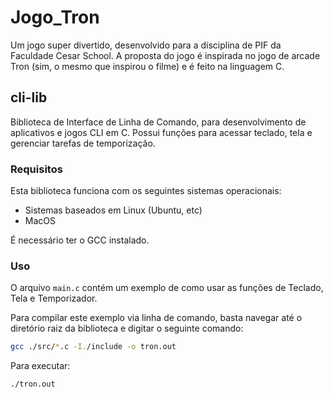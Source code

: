 # Jogo_Tron

Um jogo super divertido, desenvolvido para a disciplina de PIF da Faculdade Cesar School. A proposta do jogo é inspirada no jogo de arcade Tron (sim, o mesmo que inspirou o filme) e é feito na linguagem C.

## cli-lib

Biblioteca de Interface de Linha de Comando, para desenvolvimento de aplicativos e jogos CLI em C. Possui funções para acessar teclado, tela e gerenciar tarefas de temporização.

### Requisitos

Esta biblioteca funciona com os seguintes sistemas operacionais:

- Sistemas baseados em Linux (Ubuntu, etc)
- MacOS

É necessário ter o GCC instalado.

### Uso

O arquivo `main.c` contém um exemplo de como usar as funções de Teclado, Tela e Temporizador.

Para compilar este exemplo via linha de comando, basta navegar até o diretório raiz da biblioteca e digitar o seguinte comando:

```bash
gcc ./src/*.c -I./include -o tron.out

```
Para executar:

```bash
./tron.out
```
